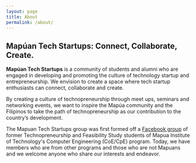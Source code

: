 ```yaml
---
layout: page
title: About
permalink: /about/
---
```


## Mapúan Tech Startups: Connect, Collaborate, Create.

**Mapúan Tech Startups** is a community of students and alumni who are engaged in developing and promoting the culture of technology startup and entrepreneurship. We envision to create a space where tech startup enthusiasts can connect, collaborate and create.

By creating a culture of technopreneurship through meet ups, seminars and networking events, we want to inspire the Mapúa community and the Filipinos to take the path of technopreneurship as our contribution to the country’s development.

The Mapuan Tech Startups group was first formed off a [Facebook group](ttps://www.facebook.com/groups/225295784331139/) of former Technopreneurship and Feasibility Study students of Mapua Institute of Technology's Computer Engineering (CoE/CpE) program. Today, we have members who are from other programs and those who are not Mapuans and we welcome anyone who share our interests and endeavor.

